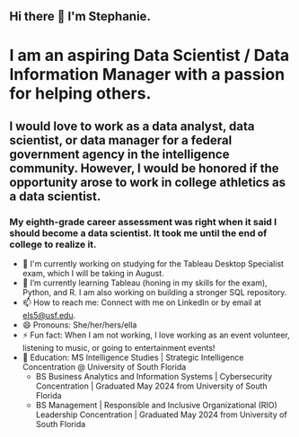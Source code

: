 ## Hi there 👋 I'm Stephanie.

# I am an aspiring Data Scientist / Data Information Manager with a passion for helping others. 
## I would love to work as a data analyst, data scientist, or data manager for a federal government agency in the intelligence community. However, I would be honored if the opportunity arose to work in college athletics as a data scientist.

### My eighth-grade career assessment was right when it said I should become a data scientist. It took me until the end of college to realize it.

- 🔭 I'm currently working on studying for the Tableau Desktop Specialist exam, which I will be taking in August.
- 🌱 I’m currently learning Tableau (honing in my skills for the exam), Python, and R. I am also working on building a stronger SQL repository.          
- 📫 How to reach me: Connect with me on LinkedIn or by email at [els5@usf.edu](mailto:els5@usf.edu).
- 😄 Pronouns: She/her/hers/ella
- ⚡ Fun fact: When I am not working, I love working as an event volunteer, listening to music, or going to entertainment events!
- 🏫 Education: MS Intelligence Studies | Strategic Intelligence Concentration @ University of South Florida
  - BS Business Analytics and Information Systems |  Cybersecurity Concentration | Graduated May 2024 from University of South Florida
  - BS Management |  Responsible and Inclusive Organizational (RIO) Leadership Concentration | Graduated May 2024 from University of South Florida



